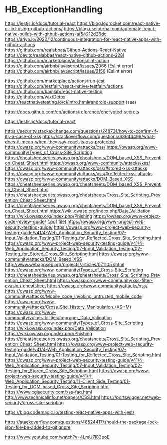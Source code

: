 # HB_ExceptionHandling
 <!-- Links used in the repo for github actions -->
https://jestjs.io/docs/tutorial-react
https://blog.logrocket.com/react-native-ci-cd-using-github-actions/
https://blog.usejournal.com/automate-react-native-builds-with-github-actions-af54212d26dc
https://ariya.io/2020/12/continuous-integration-for-react-native-apps-with-github-actions    
https://github.com/realabbas/Github-Actions-React-Native
https://dev.to/realabbas/react-native-github-actions-228l
https://github.com/marketplace/actions/lint-action
https://github.com/airbnb/javascript/issues/2066  (Eslint error)
https://github.com/airbnb/javascript/issues/2156 (Eslint error)
<!--  -->
<!--  -->
<!--  -->
<!--  -->
 <!-- References for github actions to be read -->
 https://github.com/marketplace/actions/run-jest
 https://github.com/testfairy/react-native-testfairy/actions
 https://github.com/bamlab/react-native-testing
 https://github.com/wix/Detox
 https://reactnativetesting.io/ci/intro.html#android-support      (see)

<!-- Github Secrets -->
https://docs.github.com/en/actions/reference/encrypted-secrets

<!-- Jset Home Page -->
https://jestjs.io/docs/tutorial-react


 <!-- XSS Few Links to read (for me only) -->
https://security.stackexchange.com/questions/248731/how-to-confirm-if-its-a-case-of-xss
https://stackoverflow.com/questions/33644499/what-does-it-mean-when-they-say-react-is-xss-protected
https://owasp.org/www-community/attacks/xss/
https://owasp.org/www-community/Types_of_Cross-Site_Scripting
https://cheatsheetseries.owasp.org/cheatsheets/DOM_based_XSS_Prevention_Cheat_Sheet.html
https://owasp.org/www-community/attacks/xss/
https://owasp.org/www-community/attacks/xss/#stored-xss-attacks
https://owasp.org/www-community/attacks/xss/#reflected-xss-attacks
https://owasp.org/www-community/attacks/DOM_Based_XSS
https://cheatsheetseries.owasp.org/cheatsheets/DOM_based_XSS_Prevention_Cheat_Sheet.html
https://cheatsheetseries.owasp.org/cheatsheets/Cross_Site_Scripting_Prevention_Cheat_Sheet.html
https://cheatsheetseries.owasp.org/cheatsheets/DOM_based_XSS_Prevention_Cheat_Sheet.html
https://wiki.owasp.org/index.php/Data_Validation
https://wiki.owasp.org/index.php/Phishing
https://owasp.org/www-project-code-review-guide/ (.pdf file)
https://owasp.org/www-project-web-security-testing-guide/
https://owasp.org/www-project-web-security-testing-guide/v41/4-Web_Application_Security_Testing/07-Input_Validation_Testing/01-Testing_for_Reflected_Cross_Site_Scripting.html
https://owasp.org/www-project-web-security-testing-guide/v41/4-Web_Application_Security_Testing/07-Input_Validation_Testing/02-Testing_for_Stored_Cross_Site_Scripting.html
https://owasp.org/www-community/attacks/DOM_Based_XSS
http://www.webappsec.org/projects/articles/071105.shtml
https://owasp.org/www-community/Types_of_Cross-Site_Scripting
https://cheatsheetseries.owasp.org/cheatsheets/Cross_Site_Scripting_Prevention_Cheat_Sheet.html
https://owasp.org/www-community/xss-filter-evasion-cheatsheet
https://owasp.org/www-community/attacks/xss/
https://owasp.org/www-community/attacks/Mobile_code_invoking_untrusted_mobile_code
https://owasp.org/www-community/attacks/Cross_Site_History_Manipulation_(XSHM)
https://owasp.org/www-community/vulnerabilities/Improper_Data_Validation
https://owasp.org/www-community/Types_of_Cross-Site_Scripting
https://wiki.owasp.org/index.php/Data_Validation
https://wiki.owasp.org/index.php/Phishing
https://cheatsheetseries.owasp.org/cheatsheets/Cross_Site_Scripting_Prevention_Cheat_Sheet.html
https://owasp.org/www-project-web-security-testing-guide/v41/4-Web_Application_Security_Testing/07-Input_Validation_Testing/01-Testing_for_Reflected_Cross_Site_Scripting.html
https://owasp.org/www-project-web-security-testing-guide/v41/4-Web_Application_Security_Testing/07-Input_Validation_Testing/02-Testing_for_Stored_Cross_Site_Scripting.html
https://owasp.org/www-project-web-security-testing-guide/v41/4-Web_Application_Security_Testing/11-Client_Side_Testing/01-Testing_for_DOM-based_Cross_Site_Scripting.html
https://www.cgisecurity.com/xss-faq.html
http://www.technicalinfo.net/papers/CSS.html
https://portswigger.net/web-security/cross-site-scripting



<!-- Codemagic Script -->
https://blog.codemagic.io/testing-react-native-apps-with-jest/



<!-- Why check -->
https://stackoverflow.com/questions/48524417/should-the-package-lock-json-file-be-added-to-gitignore


<!-- Mattermost can be integrated with Super Admin Account Access Only -->
https://www.youtube.com/watch?v=4LmU7I83poE